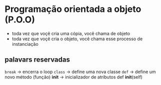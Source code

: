 # Programação orientada a objeto (P.O.O)

- toda vez que voçê cria uma cópia, você chama de objeto
- toda vez que voçê cria o objeto, você chama esse processo de instanciação
 
## palavars reservadas
 `break` -> encerra o loop
 `class` -> define uma nova classe
 `def` -> define um novo método (função)
__init__ -> inicializador de atributos
 def __init__(self)
